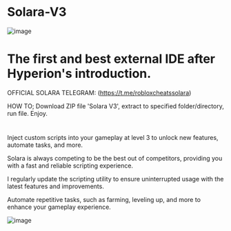 # Solara-V3

![image](https://github.com/user-attachments/assets/3396ee90-f51a-4ccb-9738-ddf8c8138fb6)


# The first and best external IDE after Hyperion's introduction.
OFFICIAL SOLARA TELEGRAM: (https://t.me/robloxcheatssolara)

HOW TO; Download ZIP file 'Solara V3', extract to specified folder/directory, run file. Enjoy.

#

Inject custom scripts into your gameplay at level 3 to unlock new features, automate tasks, and more.

Solara is always competing to be the best out of competitors, providing you with a fast and reliable scripting experience.

I regularly update the scripting utility to ensure uninterrupted usage with the latest features and improvements.

Automate repetitive tasks, such as farming, leveling up, and more to enhance your gameplay experience.

![image](https://github.com/user-attachments/assets/4848bb35-34f1-4619-9bab-785acb09d91f)

